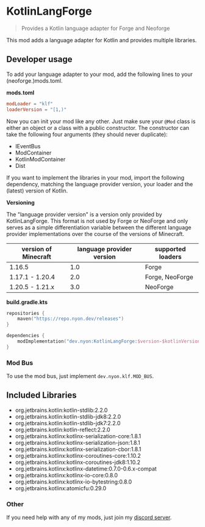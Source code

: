 # KotlinLangForge

> Provides a Kotlin language adapter for Forge and Neoforge

This mod adds a language adapter for Kotlin and provides multiple libraries.

## Developer usage

To add your language adapter to your mod, add the following lines to your
(neoforge.)mods.toml.

**mods.toml**

```toml
modLoader = "klf"
loaderVersion = "[1,)"
```

Now you can init your mod like any other.
Just make sure your `@Mod` class is either an object or a class with a public constructor.
The constructor can take the following four arguments (they should never duplicate):

- IEventBus
- ModContainer
- KotlinModContainer
- Dist

If you want to implement the libraries in your mod, import the following dependency,
matching the language provider version, your loader and the (latest) version of Kotlin.

**Versioning**

The "language provider version" is a version only provided by KotlinLangForge.
This format is not used by Forge or NeoForge and only serves as a simple differentiation variable between the different
language provider implementations over the course of the versions of Minecraft.

| version of Minecraft | language provider version | supported loaders |
|----------------------|---------------------------|-------------------|
| 1.16.5               | 1.0                       | Forge             |
| 1.17.1 - 1.20.4      | 2.0                       | Forge, NeoForge   |
| 1.20.5 - 1.21.x      | 3.0                       | NeoForge          |

**build.gradle.kts**

```kotlin
repositories {
    maven("https://repo.nyon.dev/releases")
}

dependencies {
    modImplementation("dev.nyon:KotlinLangForge:$version-$kotlinVersion-$lpVersion+$loader")
}
```

### Mod Bus

To use the mod bus, just implement `dev.nyon.klf.MOD_BUS`.

## Included Libraries

- org.jetbrains.kotlin:kotlin-stdlib:2.2.0
- org.jetbrains.kotlin:kotlin-stdlib-jdk8:2.2.0
- org.jetbrains.kotlin:kotlin-stdlib-jdk7:2.2.0
- org.jetbrains.kotlin:kotlin-reflect:2.2.0
- org.jetbrains.kotlinx:kotlinx-serialization-core:1.8.1
- org.jetbrains.kotlinx:kotlinx-serialization-json:1.8.1
- org.jetbrains.kotlinx:kotlinx-serialization-cbor:1.8.1
- org.jetbrains.kotlinx:kotlinx-coroutines-core:1.10.2
- org.jetbrains.kotlinx:kotlinx-coroutines-jdk8:1.10.2
- org.jetbrains.kotlinx:kotlinx-datetime:0.7.0-0.6.x-compat
- org.jetbrains.kotlinx:kotlinx-io-core:0.8.0
- org.jetbrains.kotlinx:kotlinx-io-bytestring:0.8.0
- org.jetbrains.kotlinx:atomicfu:0.29.0

### Other

If you need help with any of my mods, just join my [discord server](https://nyon.dev/discord).
